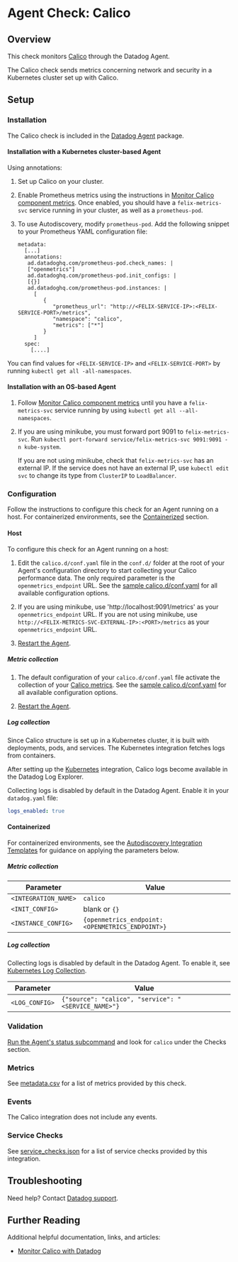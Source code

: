 # Agent Check: Calico

## Overview

This check monitors [Calico][1] through the Datadog Agent.

The Calico check sends metrics concerning network and security in a Kubernetes cluster set up with Calico.

## Setup

### Installation

The Calico check is included in the [Datadog Agent][2] package. 

#### Installation with a Kubernetes cluster-based Agent

Using annotations:

1. Set up Calico on your cluster.

2. Enable Prometheus metrics using the instructions in [Monitor Calico component metrics][9].
   Once enabled, you should have a `felix-metrics-svc` service running in your cluster, as well as a `prometheus-pod`.

3. To use Autodiscovery, modify `prometheus-pod`. Add the following snippet to your Prometheus YAML configuration file:

   ```
   metadata:
     [...]
     annotations:
      ad.datadoghq.com/prometheus-pod.check_names: |
      ["openmetrics"]
      ad.datadoghq.com/prometheus-pod.init_configs: |
      [{}]
      ad.datadoghq.com/prometheus-pod.instances: |
        [
           {
              "prometheus_url": "http://<FELIX-SERVICE-IP>:<FELIX-SERVICE-PORT>/metrics",
              "namespace": "calico",
              "metrics": ["*"]
           }
        ]
     spec:
       [....]
   ```

You can find values for `<FELIX-SERVICE-IP>` and `<FELIX-SERVICE-PORT>` by running `kubectl get all -all-namespaces`.

#### Installation with an OS-based Agent

1. Follow [Monitor Calico component metrics][9] until you have a `felix-metrics-svc` service running by using `kubectl get all --all-namespaces`.

2. If you are using minikube, you must forward port 9091 to `felix-metrics-svc`.
   Run `kubectl port-forward service/felix-metrics-svc 9091:9091 -n kube-system`.

   If you are not using minikube, check that `felix-metrics-svc` has an external IP. If the service does not have an external IP, use `kubectl edit svc` to change its type from `ClusterIP` to `LoadBalancer`.


### Configuration

Follow the instructions to configure this check for an Agent running on a host. For containerized environments, see the [Containerized](#containerized) section.

<!-- xxx tabs xxx -->
<!-- xxx tab "Host" xxx -->

#### Host

To configure this check for an Agent running on a host:

1. Edit the `calico.d/conf.yaml` file in the `conf.d/` folder at the root of your Agent's configuration directory to start collecting your Calico performance data.
   The only required parameter is the `openmetrics_endpoint` URL. See the [sample calico.d/conf.yaml][3] for all available configuration options.

2. If you are using minikube, use 'http://localhost:9091/metrics' as your `openmetrics_endpoint` URL.
   If you are not using minikube, use `http://<FELIX-METRICS-SVC-EXTERNAL-IP>:<PORT>/metrics` as your `openmetrics_endpoint` URL.

3. [Restart the Agent][4].

##### Metric collection

1. The default configuration of your `calico.d/conf.yaml` file activate the collection of your [Calico metrics](#metrics). See the [sample calico.d/conf.yaml][3] for all available configuration options.

2. [Restart the Agent][4].

##### Log collection

Since Calico structure is set up in a Kubernetes cluster, it is built with deployments, pods, and services. The Kubernetes integration fetches logs from containers.

After setting up the [Kubernetes][12] integration, Calico logs become available in the Datadog Log Explorer.

Collecting logs is disabled by default in the Datadog Agent. Enable it in your `datadog.yaml` file:

   ```yaml
   logs_enabled: true
   ```
   
<!-- xxz tab xxx -->
<!-- xxx tab "Containerized" xxx -->

#### Containerized

For containerized environments, see the [Autodiscovery Integration Templates][13] for guidance on applying the parameters below. 

##### Metric collection

| Parameter            | Value                                                      |
|----------------------|------------------------------------------------------------|
| `<INTEGRATION_NAME>` | `calico`                                                   |
| `<INIT_CONFIG>`      | blank or `{}`                                              |
| `<INSTANCE_CONFIG>`  | `{openmetrics_endpoint: <OPENMETRICS_ENDPOINT>}`           |

##### Log collection

Collecting logs is disabled by default in the Datadog Agent. To enable it, see [Kubernetes Log Collection][14].

| Parameter      | Value                                                  |
| -------------- | ------------------------------------------------------ |
| `<LOG_CONFIG>` | `{"source": "calico", "service": "<SERVICE_NAME>"}` |

<!-- xxz tab xxx -->
<!-- xxz tabs xxx -->

### Validation

[Run the Agent's status subcommand][5] and look for `calico` under the Checks section.

### Metrics

See [metadata.csv][6] for a list of metrics provided by this check.

### Events

The Calico integration does not include any events.

### Service Checks

See [service_checks.json][7] for a list of service checks provided by this integration.


## Troubleshooting

Need help? Contact [Datadog support][8].

## Further Reading

Additional helpful documentation, links, and articles:

- [Monitor Calico with Datadog][15]

[1]: https://www.tigera.io/project-calico/
[2]: /account/settings/agent/latest
[3]: https://github.com/DataDog/integrations-core/blob/master/calico/datadog_checks/calico/data/conf.yaml.example
[4]: https://docs.datadoghq.com/agent/guide/agent-commands/#start-stop-and-restart-the-agent
[5]: https://docs.datadoghq.com/agent/guide/agent-commands/#agent-status-and-information
[6]: https://github.com/DataDog/integrations-core/blob/master/calico/metadata.csv
[7]: https://github.com/DataDog/integrations-core/blob/master/calico/assets/service_checks.json
[8]: https://docs.datadoghq.com/help/
[9]: https://docs.tigera.io/calico/3.25/operations/monitor/monitor-component-metrics
[10]: https://docs.datadoghq.com/developers/integrations/python/
[11]: /account/settings/agent/latest
[12]: https://docs.datadoghq.com/agent/kubernetes
[13]: https://docs.datadoghq.com/agent/docker/integrations/?tab=docker
[14]: https://docs.datadoghq.com/agent/kubernetes/log/?tab=containerinstallation#setup
[15]: https://www.datadoghq.com/blog/monitor-calico-with-datadog/
